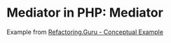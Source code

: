 # Mediator in PHP: Mediator
Example from [Refactoring.Guru - Conceptual Example](https://refactoring.guru/design-patterns/mediator/php/example#example-0)
